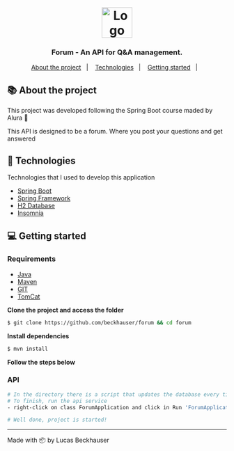 
<h1 align="center">
  <img src="https://cdn-icons.flaticon.com/png/512/2602/premium/2602380.png?token=exp=1641942341~hmac=72c77758469725b831787825544a3791" alt="Logo" height="70">
</h1>

<h3 align="center">
  Forum - An API for Q&A management.
</h3>

<p align="center">
  <a href="#-about-the-project">About the project</a>&nbsp;&nbsp;&nbsp;|&nbsp;&nbsp;&nbsp;
  <a href="#-technologies">Technologies</a>&nbsp;&nbsp;&nbsp;|&nbsp;&nbsp;&nbsp;
  <a href="#-getting-started">Getting started</a>&nbsp;&nbsp;&nbsp;|&nbsp;&nbsp;&nbsp;
</p>

## 📚 About the project

This project was developed following the Spring Boot course maded by Alura 🚀

This API is designed to be a forum. Where you post your questions and get answered

## 🚀 Technologies

Technologies that I used to develop this application

- [Spring Boot](https://spring.io/projects/spring-boot)
- [Spring Framework](https://spring.io/)
- [H2 Database](https://www.h2database.com/html/main.html)
- [Insomnia]()

## 💻 Getting started

### Requirements

- [Java](https://www.oracle.com/java/technologies/javase/jdk11-archive-downloads.html)
- [Maven](https://maven.apache.org/)
- [GIT](https://git-scm.com/)
- [TomCat](https://tomcat.apache.org/)

**Clone the project and access the folder**

```bash
$ git clone https://github.com/beckhauser/forum && cd forum
```

**Install dependencies**

```bash
$ mvn install
```

**Follow the steps below**

### API

```bash
# In the directory there is a script that updates the database every time you start the application
# To finish, run the api service
- right-click on class ForumApplication and click in Run 'ForumApplication'

# Well done, project is started!
```
---
Made with 📦 by Lucas Beckhauser 
